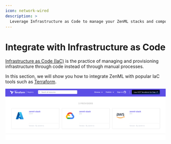 ```yaml
---
icon: network-wired
description: >
  Leverage Infrastructure as Code to manage your ZenML stacks and components.
---
```


# Integrate with Infrastructure as Code

[Infrastructure as Code (IaC)](https://aws.amazon.com/what-is/iac) is 
the practice of managing and provisioning infrastructure through code 
instead of through manual processes.

In this section, we will show you how to integrate ZenML with popular
IaC tools such as [Terraform](https://www.terraform.io/).

![Screenshot of ZenML stack on Terraform Registry](../../../.gitbook/assets/terraform_providers_screenshot.png)
